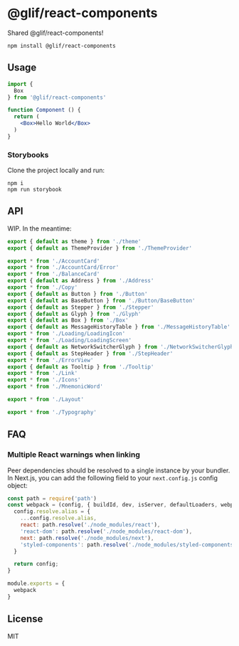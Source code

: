# @glif/react-components

Shared @glif/react-components!

```
npm install @glif/react-components
```

## Usage

``` jsx
import {
  Box
} from '@glif/react-components'

function Component () {
  return (
    <Box>Hello World</Box>
  )
}
```

### Storybooks

Clone the project locally and run:

```
npm i
npm run storybook
```

## API

WIP.  In the meantime:

```js
export { default as theme } from './theme'
export { default as ThemeProvider } from './ThemeProvider'

export * from './AccountCard'
export * from './AccountCard/Error'
export * from './BalanceCard'
export { default as Address } from './Address'
export * from './Copy'
export { default as Button } from './Button'
export { default as BaseButton } from './Button/BaseButton'
export { default as Stepper } from './Stepper'
export { default as Glyph } from './Glyph'
export { default as Box } from './Box'
export { default as MessageHistoryTable } from './MessageHistoryTable'
export * from './Loading/LoadingIcon'
export * from './Loading/LoadingScreen'
export { default as NetworkSwitcherGlyph } from './NetworkSwitcherGlyph'
export { default as StepHeader } from './StepHeader'
export * from './ErrorView'
export { default as Tooltip } from './Tooltip'
export * from './Link'
export * from './Icons'
export * from './MnemonicWord'

export * from './Layout'

export * from './Typography'
```

## FAQ

### Multiple React warnings when linking

Peer dependencies should be resolved to a single instance by your bundler.  In Next.js, you can add the following field to your `next.config.js` config object:

```js
const path = require('path')
const webpack = (config, { buildId, dev, isServer, defaultLoaders, webpack }) => {
  config.resolve.alias = {
    ...config.resolve.alias,
    react: path.resolve('./node_modules/react'),
    'react-dom': path.resolve('./node_modules/react-dom'),
    next: path.resolve('./node_modules/next'),
    'styled-components': path.resolve('./node_modules/styled-components')
  }

  return config;
}

module.exports = {
  webpack
}
```

## License

MIT
